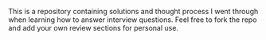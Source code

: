 This is a repository containing solutions and thought process I went through when learning how to answer interview questions. Feel free to fork the repo and add your own review sections for personal use.
